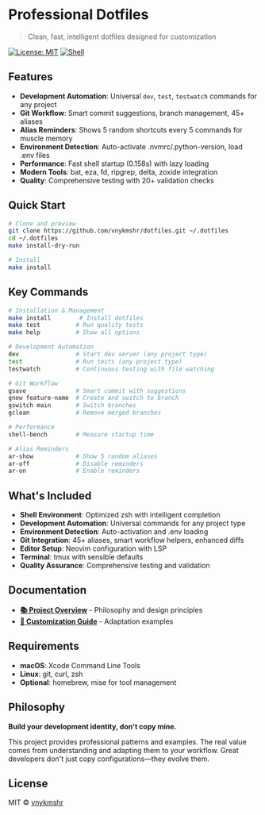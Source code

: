 # Professional Dotfiles

> Clean, fast, intelligent dotfiles designed for customization

[![License: MIT](https://img.shields.io/badge/License-MIT-yellow.svg)](https://opensource.org/licenses/MIT)
[![Shell](https://img.shields.io/badge/Shell-Zsh-green.svg)](https://www.zsh.org/)

## Features

- **Development Automation**: Universal `dev`, `test`, `testwatch` commands for any
  project
- **Git Workflow**: Smart commit suggestions, branch management, 45+ aliases
- **Alias Reminders**: Shows 5 random shortcuts every 5 commands for muscle memory
- **Environment Detection**: Auto-activate .nvmrc/.python-version, load .env files
- **Performance**: Fast shell startup (0.158s) with lazy loading
- **Modern Tools**: bat, eza, fd, ripgrep, delta, zoxide integration
- **Quality**: Comprehensive testing with 20+ validation checks

## Quick Start

```bash
# Clone and preview
git clone https://github.com/vnykmshr/dotfiles.git ~/.dotfiles
cd ~/.dotfiles
make install-dry-run

# Install
make install
```

## Key Commands

```bash
# Installation & Management
make install        # Install dotfiles
make test          # Run quality tests
make help          # Show all options

# Development Automation
dev                # Start dev server (any project type)
test               # Run tests (any project type)
testwatch          # Continuous testing with file watching

# Git Workflow
gsave              # Smart commit with suggestions
gnew feature-name  # Create and switch to branch
gswitch main       # Switch branches
gclean             # Remove merged branches

# Performance
shell-bench        # Measure startup time

# Alias Reminders
ar-show            # Show 5 random aliases
ar-off             # Disable reminders
ar-on              # Enable reminders
```

## What's Included

- **Shell Environment**: Optimized zsh with intelligent completion
- **Development Automation**: Universal commands for any project type
- **Environment Detection**: Auto-activation and .env loading
- **Git Integration**: 45+ aliases, smart workflow helpers, enhanced diffs
- **Editor Setup**: Neovim configuration with LSP
- **Terminal**: tmux with sensible defaults
- **Quality Assurance**: Comprehensive testing and validation

## Documentation

- **[📚 Project Overview](docs/README.md)** - Philosophy and design principles
- **[🔧 Customization Guide](docs/customization-guide.md)** - Adaptation examples

## Requirements

- **macOS**: Xcode Command Line Tools
- **Linux**: git, curl, zsh
- **Optional**: homebrew, mise for tool management

## Philosophy

**Build your development identity, don't copy mine.**

This project provides professional patterns and examples. The real value comes
from understanding and adapting them to your workflow. Great developers don't
just copy configurations—they evolve them.

## License

MIT © [vnykmshr](https://github.com/vnykmshr)
